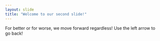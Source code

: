 ```yaml
---
layout: slide
title: "Welcome to our second slide!"
---
```

For better or for worse, we move forward regardless!
Use the left arrow to go back!
